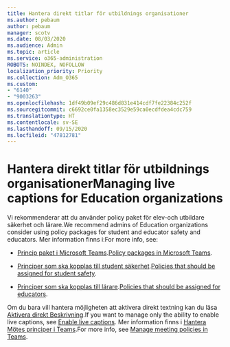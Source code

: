 ```yaml
---
title: Hantera direkt titlar för utbildnings organisationer
ms.author: pebaum
author: pebaum
manager: scotv
ms.date: 08/03/2020
ms.audience: Admin
ms.topic: article
ms.service: o365-administration
ROBOTS: NOINDEX, NOFOLLOW
localization_priority: Priority
ms.collection: Adm_O365
ms.custom:
- "6140"
- "9003263"
ms.openlocfilehash: 1df49b09ef29c486d831e414cdf7fe22384c252f
ms.sourcegitcommit: c6692ce0fa1358ec3529e59ca0ecdfdea4cdc759
ms.translationtype: HT
ms.contentlocale: sv-SE
ms.lasthandoff: 09/15/2020
ms.locfileid: "47812781"
---
```

# <a name="managing-live-captions-for-education-organizations"></a><span data-ttu-id="03c51-102">Hantera direkt titlar för utbildnings organisationer</span><span class="sxs-lookup"><span data-stu-id="03c51-102">Managing live captions for Education organizations</span></span>

<span data-ttu-id="03c51-103">Vi rekommenderar att du använder policy paket för elev-och utbildare säkerhet och lärare.</span><span class="sxs-lookup"><span data-stu-id="03c51-103">We recommend admins of Education organizations consider using policy packages for student and educator safety and educators.</span></span> <span data-ttu-id="03c51-104">Mer information finns i:</span><span class="sxs-lookup"><span data-stu-id="03c51-104">For more info, see:</span></span>  

- <span data-ttu-id="03c51-105">[Princip paket i Microsoft Teams](https://docs.microsoft.com/microsoftteams/policy-packages-edu#policy-packages-in-microsoft-teams).</span><span class="sxs-lookup"><span data-stu-id="03c51-105">[Policy packages in Microsoft Teams](https://docs.microsoft.com/microsoftteams/policy-packages-edu#policy-packages-in-microsoft-teams).</span></span>  
    
- <span data-ttu-id="03c51-106">[Principer som ska kopplas till student säkerhet](https://docs.microsoft.com/microsoftteams/policy-packages-edu#policies-that-should-be-assigned-for-student-safety).</span><span class="sxs-lookup"><span data-stu-id="03c51-106">[Policies that should be assigned for student safety](https://docs.microsoft.com/microsoftteams/policy-packages-edu#policies-that-should-be-assigned-for-student-safety).</span></span>

- <span data-ttu-id="03c51-107">[Principer som ska kopplas till lärare](https://docs.microsoft.com/microsoftteams/policy-packages-edu#policies-that-should-be-assigned-for-educators).</span><span class="sxs-lookup"><span data-stu-id="03c51-107">[Policies that should be assigned for educators](https://docs.microsoft.com/microsoftteams/policy-packages-edu#policies-that-should-be-assigned-for-educators).</span></span>

<span data-ttu-id="03c51-108">Om du bara vill hantera möjligheten att aktivera direkt textning kan du läsa [Aktivera direkt Beskrivning](https://docs.microsoft.com/microsoftteams/meeting-policies-in-teams#enable-live-captions).</span><span class="sxs-lookup"><span data-stu-id="03c51-108">If you want to manage only the ability to enable live captions, see [Enable live captions](https://docs.microsoft.com/microsoftteams/meeting-policies-in-teams#enable-live-captions).</span></span> <span data-ttu-id="03c51-109">Mer information finns i [Hantera Mötes principer i Teams](https://docs.microsoft.com/microsoftteams/meeting-policies-in-teams).</span><span class="sxs-lookup"><span data-stu-id="03c51-109">For more info, see [Manage meeting policies in Teams](https://docs.microsoft.com/microsoftteams/meeting-policies-in-teams).</span></span>